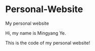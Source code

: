 # Personal-Website
My personal website

Hi, my name is Mingyang Ye.

This is the code of my personal website!
